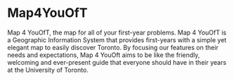 # Map4YouOfT
Map 4 YouOfT, the map for all of your first-year problems. Map 4 YouOfT is a Geographic Information System that provides first-years with a simple yet elegant map to easily discover Toronto. By focusing our features on their needs and expectations, Map 4 YouOft aims to be like the friendly, welcoming and ever-present guide that everyone should have in their years at the University of Toronto.
